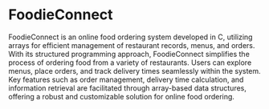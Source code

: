 # FoodieConnect

FoodieConnect is an online food ordering system developed in C, utilizing arrays for efficient management of restaurant records, menus, and orders. With its structured programming approach, FoodieConnect simplifies the process of ordering food from a variety of restaurants. Users can explore menus, place orders, and track delivery times seamlessly within the system. Key features such as order management, delivery time calculation, and information retrieval are facilitated through array-based data structures, offering a robust and customizable solution for online food ordering.


